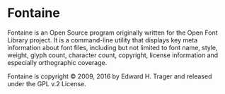# Fontaine

Fontaine is an Open Source program originally written for the Open Font Library project.
It is a command-line utility that displays key meta information about font files, 
including but not limited to font name, style, weight, glyph count, character count, copyright, 
license information and especially orthographic coverage.

Fontaine is copyright © 2009, 2016 by Edward H. Trager and released under the GPL v.2 License.


